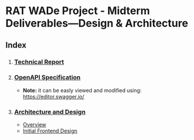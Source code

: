 # RAT WADe Project - Midterm Deliverables—Design & Architecture

## Index

1. ### [Technical Report](https://htmlpreview.github.io/?https://github.com/Kropius/WADe-project/blob/main/documentation/TechnicalReport/TechnicalReport.html)
2. ### [OpenAPI Specification](https://github.com/Kropius/WADe-project/tree/main/documentation/OpenApi/openapi.yaml)
    - **Note:** it can be easly viewed and modified using: https://editor.swagger.io/

3. ### [Architecture and Design](https://github.com/Kropius/WADe-project/blob/main/documentation/ArchitectureAndDesign)
    - [Overview](https://github.com/Kropius/WADe-project/blob/main/documentation/ArchitectureAndDesign/rat-overview.png)
    - [Initial Frontend Design](https://github.com/Kropius/WADe-project/blob/main/documentation/ArchitectureAndDesign/rat-frontend.png)
